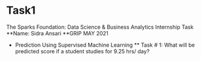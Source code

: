 # Task1
The Sparks Foundation: Data Science & Business Analytics Internship Task
**Name: Sidra Ansari
**GRIP MAY 2021
* Prediction Using Supervised Machine Learning
** Task # 1: What will be predicted score if a student studies for 9.25 hrs/ day?
